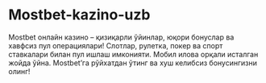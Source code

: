 # Mostbet-kazino-uzb
Mostbet онлайн казино – қизиқарли ўйинлар, юқори бонуслар ва хавфсиз пул операциялари! Слотлар, рулетка, покер ва спорт ставкалари билан пул ишлаш имконияти. Мобил илова орқали исталган жойда ўйна. Mostbet’га рўйхатдан ўтинг ва хуш келибсиз бонусингизни олинг!
